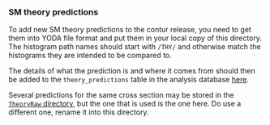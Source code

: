  ###  SM theory predictions

To add new SM theory predictions to the contur release, you need to get them into YODA file format and put them in
your local copy of this directory. The histogram path names should start with ``/THY/`` and otherwise
match the histograms they are intended to be compared to. 

The details of what the prediction is and where it comes from should then be added to the ``theory_predictions``
table in the analysis database [here](../DB/analyses.sql).

Several predictions for the same cross section may be stored in the [``TheoryRaw`` directory](../TheoryRaw),
but the one that is used is the one here. Do use a different one, rename it into this directory.

